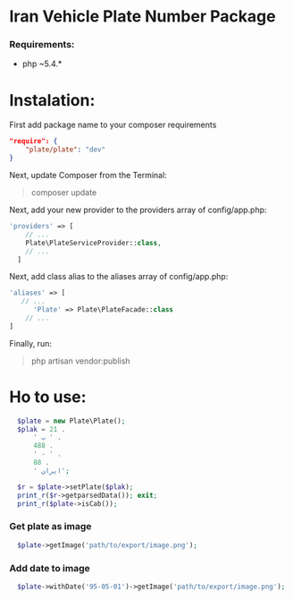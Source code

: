 Iran Vehicle Plate Number Package
===================

### Requirements:
- php ~5.4.* 

Instalation:
==========
First add package name to your composer requirements
```json
"require": {
    "plate/plate": "dev"
}
```

Next, update Composer from the Terminal:
>composer update

Next, add your new provider to the providers array of config/app.php:

```php
'providers' => [
    // ...
    Plate\PlateServiceProvider::class,
    // ...
  ]
```

Next, add class alias to the aliases array of config/app.php:

```php
'aliases' => [
   // ...
      'Plate' => Plate\PlateFacade::class
    // ...
]
```

Finally, run:
> php artisan vendor:publish

Ho to use:
====
```php
  $plate = new Plate\Plate();
  $plak = 21 .
      ' ب ' .
      488 .
      ' - ' .
      88 .
      ' ایران';

  $r = $plate->setPlate($plak);
  print_r($r->getparsedData()); exit;
  print_r($plate->isCab());
```

### Get plate as image
```php
  $plate->getImage('path/to/export/image.png');
```

### Add date to image
```php
  $plate->withDate('95-05-01')->getImage('path/to/export/image.png');
```